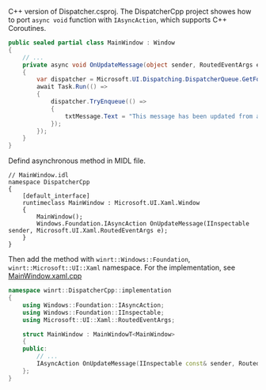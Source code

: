 
C++ version of Dispatcher.csproj.
The DispatcherCpp project showes how to port `async void` function with `IAsyncAction`, which supports C++ Coroutines.

```csharp
public sealed partial class MainWindow : Window
{
    // ...
    private async void OnUpdateMessage(object sender, RoutedEventArgs e)
    {
        var dispatcher = Microsoft.UI.Dispatching.DispatcherQueue.GetForCurrentThread();
        await Task.Run(() =>
        {
            dispatcher.TryEnqueue(() =>
            {
                txtMessage.Text = "This message has been updated from a background thread";
            });
        });
    }
}
```

Defind asynchronous method in MIDL file.

```midl
// MainWindow.idl
namespace DispatcherCpp
{
    [default_interface]
    runtimeclass MainWindow : Microsoft.UI.Xaml.Window
    {
        MainWindow();
        Windows.Foundation.IAsyncAction OnUpdateMessage(IInspectable sender, Microsoft.UI.Xaml.RoutedEventArgs e);
    }
}
```

Then add the method with `winrt::Windows::Foundation`, `winrt::Microsoft::UI::Xaml` namespace.
For the implementation, see [MainWindow.xaml.cpp](./MainWindow.xaml.cpp)

```c++
namespace winrt::DispatcherCpp::implementation
{
    using Windows::Foundation::IAsyncAction;
    using Windows::Foundation::IInspectable;
    using Microsoft::UI::Xaml::RoutedEventArgs;

    struct MainWindow : MainWindowT<MainWindow>
    {
    public:
        // ...
        IAsyncAction OnUpdateMessage(IInspectable const& sender, RoutedEventArgs const& args);
    };
}
```

